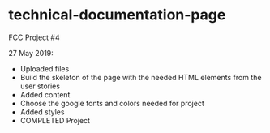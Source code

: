 # technical-documentation-page
FCC Project #4

27 May 2019:
 - Uploaded files
 - Build the skeleton of the page with the needed HTML elements from the user stories
 - Added content
 - Choose the google fonts and colors needed for project
 - Added styles
 - COMPLETED Project
 
